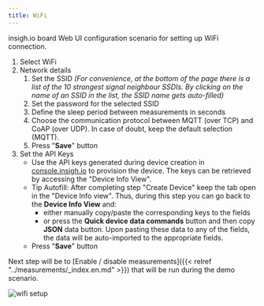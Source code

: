 ```yaml
---
title: WiFi
---
```


insigh.io board Web UI configuration scenario for setting up WiFi connection.

1. Select WiFi
1. Network details
   1. Set the SSID _(For convenience, at the bottom of the page there is a list of the 10 strongest signal neighbour SSDIs. By clicking on the name of an SSID in the list, the SSID name gets auto-filled)_
   1. Set the password for the selected SSID
   1. Define the sleep period between measurements in seconds
   1. Choose the communication protocol between MQTT (over TCP) and CoAP (over UDP). In case of doubt, keep the default selection (MQTT).
   1. Press "**Save**" button
1. Set the API Keys
   - Use the API keys generated during device creation in [console.insigh.io](https://console.insigh.io/devices/list) to provision the device. The keys can be retrieved by accessing the "Device Info View".
   - Tip Autofill: After completing step "Create Device" keep the tab open in the "Device Info view". Thus, during this step you can go back to the **Device Info View** and:
     - either manually copy/paste the corresponding keys to the fields
     - or press the **Quick device data commands** button and then copy **JSON** data button. Upon pasting these data to any of the fields, the data will be auto-imported to the appropriate fields.
   - Press "**Save**" button

Next step will be to [Enable / disable measurements]({{< relref "../measurements/_index.en.md" >}}) that will be run during the demo scenario.

![wifi setup](/images/webui-wifi.gif?width=50pc)
